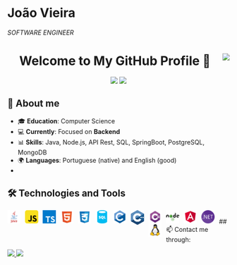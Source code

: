 <!-- README.md para o GitHub Profile -->
# João Vieira
*SOFTWARE ENGINEER*

<h1 align="center"> Welcome to My GitHub Profile 👋 
  <img align="right" src="https://visitor-badge.laobi.icu/badge?page_id=JoaoFSOV.JoaoFSOV" />
</h1>

<div align="center">
  <img loading="lazy" height="180em" src="https://github-readme-stats.vercel.app/api/top-langs/?username=JoaoFSOV&layout=compact&langs_count=7&theme=dracula"/>
  <img loading="lazy" height="180em" src="https://github-readme-stats.vercel.app/api?username=JoaoFSOV&show_icons=true&theme=dracula&include_all_commits=true&count_private=true"/>
</div>

## 🚀 About me

- 🎓 **Education**: Computer Science
- 💻 **Currently**: Focused on **Backend**
- 📊 **Skills**: Java, Node.js, API Rest, SQL, SpringBoot, PostgreSQL, MongoDB 
- 🌍 **Languages**: Portuguese (native) and English (good)
- 
## 🛠️ Technologies and Tools
<p>
  <img align="left" alt="Java" width="30px" style="padding-right:10px;" src="https://github.com/JoaoFSOV/JoaoFSOV/blob/main/SVG/Tecnologies/java.svg"/>
  <img align="left" alt="JavaScript" width="30px" style="padding-right:10px;" src="https://github.com/JoaoFSOV/JoaoFSOV/blob/main/SVG/Tecnologies/javascript.svg"/>
  <img align="left" alt="TypeScript" width="30px" style="padding-right:10px;" src="https://github.com/JoaoFSOV/JoaoFSOV/blob/main/SVG/Tecnologies/typescript.svg"/>
  <img align="left" alt="HTML" width="30px" style="padding-right:10px;" src="https://github.com/JoaoFSOV/JoaoFSOV/blob/main/SVG/Tecnologies/html.svg"/>
  <img align="left" alt="CSS" width="30px" style="padding-right:10px;" src="https://github.com/JoaoFSOV/JoaoFSOV/blob/main/SVG/Tecnologies/css.svg"/>
  <img align="left" alt="SQL" width="30px" style="padding-right:10px;" src="https://github.com/JoaoFSOV/JoaoFSOV/blob/main/SVG/Tecnologies/sql.svg"/>
  <img align="left" alt="C" width="30px" style="padding-right:10px;" src="https://github.com/JoaoFSOV/JoaoFSOV/blob/main/SVG/Tecnologies/c.svg"/>
  <img align="left" alt="Cpp" width="30px" style="padding-right:10px;" src="https://github.com/JoaoFSOV/JoaoFSOV/blob/main/SVG/Tecnologies/cpp.svg"/>
  <img align="left" alt="Csharp" width="30px" style="padding-right:10px;" src="https://github.com/JoaoFSOV/JoaoFSOV/blob/main/SVG/Tecnologies/c%23.svg"/>
  <img align="left" alt="NodeJS" width="30px" style="padding-right:10px;" src="https://github.com/JoaoFSOV/JoaoFSOV/blob/main/SVG/Tecnologies/nodejs.svg"/>
  <img align="left" alt="Angular" width="30px" style="padding-right:10px;" src="https://github.com/JoaoFSOV/JoaoFSOV/blob/main/SVG/Tecnologies/angular.svg"/>
  <img align="left" alt="Dotnet" width="30px" style="padding-right:10px;" src="https://github.com/JoaoFSOV/JoaoFSOV/blob/main/SVG/Tecnologies/dotnet.svg"/>
  <img align="left" alt="Linux" width="30px" style="padding-right:10px;" src="https://github.com/JoaoFSOV/JoaoFSOV/blob/main/SVG/Tecnologies/linux.svg"/>
</p>
<br>
## 📫 Contact me through:
<p>
  <a href="https://www.linkedin.com/in/joaofsovieira" target="_blank">
    <img src="https://img.shields.io/badge/LinkedIn-blue?style=for-the-badge&logo=linkedin&logoColor=white">
  </a>
  <a href="mailto:joaovieirade00@gmail.com">
    <img src="https://img.shields.io/badge/Email-D14836?style=for-the-badge&logo=gmail&logoColor=white">
  </a>
</p>
